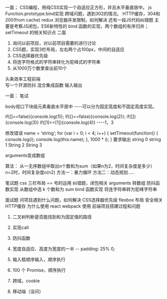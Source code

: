 一面；
CSS编程，用纯CSS实现一个自适应正方形，并且水平垂直居中。
js Function.prototype.bind实现
跨域问题，遇到302的情况。
HTTP缓存，304和200(from cache)
redux
浏览器并发限制，如何解决
还有一段JS代码纠错题 主要是考察JS闭包，ES6新特性的
bind 函数的实现，两个数组的有序归并；setTimeout 的相关知识点
二面
1. 询问以前项目，对以前项目需要的进行讨论
2. CSS题，实现3栏布局，左右两个占100px，中间的自适应
3. CSS选择器优先级
4. 将连字符格式的字符串转化为驼峰式的字符串
5. 从1000万个数里查出前10个

头条效率工程前端  
写一个开源防抖
混合集成函数
输入输出


一面：
笔试

body视口下块级元素垂直水平居中
----可以分为固定高度和不固定高度实现。

if([]==false){console.log(1)};
if({}==false){console.log(2)};
if([]){console.log(3)}
if([1]==[1]){console.log(4)}
----1，3

修改错误
name = ‘string’;
for (var i = 0; i < 4; i++) {
  setTimeout(function() {
    console.log(i);
    console.log(this.name);
  }, 1000 * i);
}
要求输出
string
0
string
1
String
2
String
3

arguments变成数组

算法：
从一无序数组中取出n个数和为sum（如果n为2，时间复杂度是多少）
n=2时，时间复杂度o(n2)
方法一：暴力循环
方法二：动态规划.....

笔试题
css 三栏布局
== 号的运用
纠错题，闭包相关
arguments 转数组
防抖函数实现
从数组中选 k 个数和为 sum
bind 函数实现
将连字符串转为驼峰字符串

面试题
问项目遇到什么问题，如何解决
CSS选择器优先级
flexbox 布局
安全相关
HTTP缓存
为什么使用 react
webpack 使用
前端项目搭建过程和问题


1. 二叉树判断是否能找到和为固定值的路径
2. 实现call
3. 防抖函数
4. 宽度自适应、高度为宽度的一半
		-- padding: 25% 0;

1. 输入框顺序输入，顺序执行
2. 100 个 Promise，顺序执行
3. 跨域，cookie
4. 移动端（没问）

